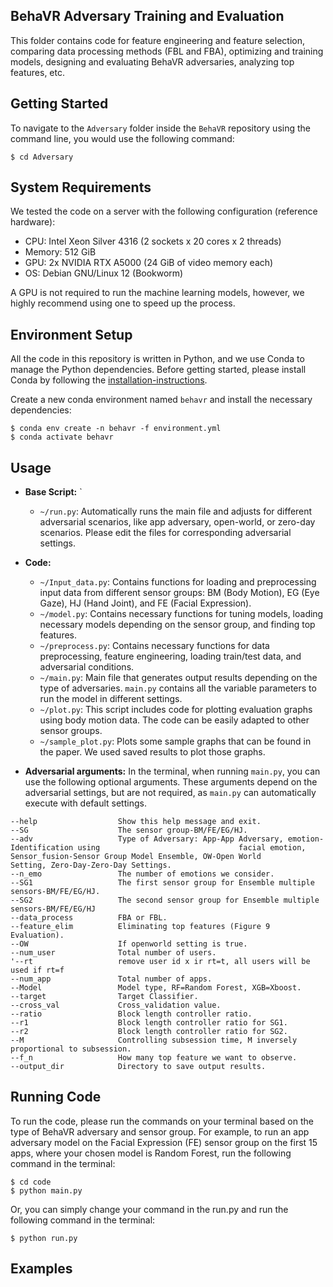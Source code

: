 
## BehaVR Adversary Training and Evaluation

This folder contains code for feature engineering and feature selection, comparing data processing methods (FBL and FBA), optimizing and training models, designing and evaluating BehaVR adversaries, analyzing top features, etc.


## Getting Started
To navigate to the `Adversary` folder inside the `BehaVR` repository using the command line, you would use the following command:

```console
$ cd Adversary
```

## System Requirements
We tested the code on a server with the following configuration (reference hardware):

- CPU: Intel Xeon Silver 4316 (2 sockets x 20 cores x 2 threads)
- Memory: 512 GiB
- GPU: 2x NVIDIA RTX A5000 (24 GiB of video memory each)
- OS: Debian GNU/Linux 12 (Bookworm)

A GPU is not required to run the machine learning models, however, we highly recommend using one to speed up the process.

## Environment Setup

All the code in this repository is written in Python, and we use Conda to manage the Python dependencies.
Before getting started, please install Conda by following the [installation-instructions](https://conda.io/projects/conda/en/latest/user-guide/install/linux.html).

Create a new conda environment named `behavr` and install the necessary dependencies: 

```console
$ conda env create -n behavr -f environment.yml
$ conda activate behavr
```

## Usage

- **Base Script:** `
  - `~/run.py`: Automatically runs the main file and adjusts for different adversarial scenarios, like app adversary, open-world, or zero-day scenarios. Please edit the files for corresponding adversarial settings.
  
- **Code:**
  - `~/Input_data.py`: Contains functions for loading and preprocessing input data from different sensor groups: BM (Body Motion), EG (Eye Gaze), HJ (Hand Joint), and FE (Facial Expression).
  - `~/model.py`: Contains necessary functions for tuning models, loading necessary models depending on the sensor group, and finding top features.
  - `~/preprocess.py`: Contains necessary functions for data preprocessing, feature engineering, loading train/test data, and adversarial conditions.
  - `~/main.py`: Main file that generates output results depending on the type of adversaries. `main.py` contains all the variable parameters to run the model in different settings.
  - `~/plot.py`: This script includes code for plotting evaluation graphs using body motion data. The code can be easily adapted to other sensor groups.
  - `~/sample_plot.py`: Plots some sample graphs that can be found in the paper. We used saved results to plot those graphs.

- **Adversarial arguments:**
In the terminal, when running `main.py`, you can use the following optional arguments. These arguments depend on the adversarial settings, but are not required, as `main.py` can automatically execute with default settings.

```
--help                  Show this help message and exit.
--SG                    The sensor group-BM/FE/EG/HJ.
--adv                   Type of Adversary: App-App Adversary, emotion-Identification using                               facial emotion, Sensor_fusion-Sensor Group Model Ensemble, OW-Open World                         Setting, Zero-Day-Zero-Day Settings.
--n_emo                 The number of emotions we consider.
--SG1                   The first sensor group for Ensemble multiple sensors-BM/FE/EG/HJ.
--SG2                   The second sensor group for Ensemble multiple sensors-BM/FE/EG/HJ
--data_process          FBA or FBL.
--feature_elim          Eliminating top features (Figure 9 Evaluation).   
--OW                    If openworld setting is true.
--num_user              Total number of users.
'--rt                   remove user id x ir rt=t, all users will be used if rt=f
--num_app               Total number of apps.
--Model                 Model type, RF=Random Forest, XGB=Xboost.
--target                Target Classifier.
--cross_val             Cross_validation value.
--ratio                 Block length controller ratio.
--r1                    Block length controller ratio for SG1.
--r2                    Block length controller ratio for SG2.
--M                     Controlling subsession time, M inversely proportional to subsession.
--f_n                   How many top feature we want to observe.
--output_dir            Directory to save output results.

```
## Running Code
To run the code, please run the commands on your terminal based on the type of BehaVR adversary and sensor group. For example, to run an app adversary model on the Facial Expression (FE) sensor group on the first 15 apps, where your chosen model is Random Forest, run the following command in the terminal:

```console
$ cd code
$ python main.py 
```
Or, you can simply change your command in the run.py and run the following command in the terminal:

```console
$ python run.py
```

## Examples
